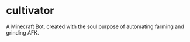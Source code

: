 # cultivator
A Minecraft Bot, created with the soul purpose of automating farming and grinding AFK.
